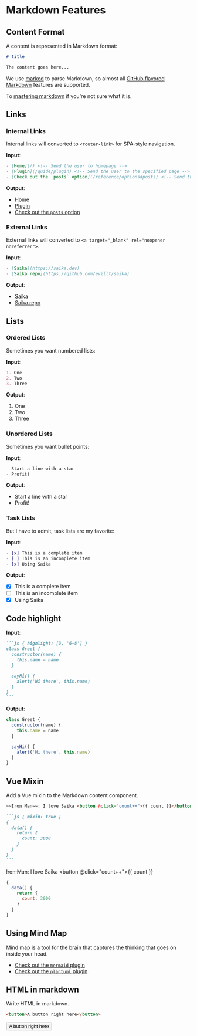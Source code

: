# Markdown Features

## Content Format

A content is represented in Markdown format:

```markdown
# title

The content goes here...
```

We use [marked](https://marked.js.org) to parse Markdown, so almost all [GitHub flavored Markdown](https://github.github.com/gfm/) features are supported.

To [mastering markdown](https://guides.github.com/features/mastering-markdown/) if you're not sure what it is.

## Links

### Internal Links

Internal links will converted to `<router-link>` for SPA-style navigation.

**Input**:

```markdown
- [Home](/) <!-- Send the user to homepage -->
- [Plugin](/guide/plugin) <!-- Send the user to the specified page -->
- [Check out the `posts` option](/reference/options#posts) <!-- Send the user to the specified page with anchor -->
```

**Output**:

- [Home](/) <!-- Send the user to homepage -->
- [Plugin](/plugin/introduction) <!-- Send the user to the specified page -->
- [Check out the `posts` option](/reference/options#posts) <!-- Send the user to the specified page with anchor -->

### External Links

External links will converted to `<a target="_blank" rel="noopener noreferrer">`.

**Input**:

```markdown
- [Saika](https://saika.dev)
- [Saika repo](https://github.com/evillt/saika)
```

**Output**:

- [Saika](https://saika.dev)
- [Saika repo](https://github.com/evillt/saika)

## Lists

### Ordered Lists

Sometimes you want numbered lists:

**Input**:

```markdown
1. One
2. Two
3. Three
```

**Output**:

1. One
2. Two
3. Three

### Unordered Lists

Sometimes you want bullet points:

**Input**:

```markdown
- Start a line with a star
- Profit!
```

**Output**:

- Start a line with a star
- Profit!

### Task Lists

But I have to admit, task lists are my favorite:

**Input**:

```markdown
- [x] This is a complete item
- [ ] This is an incomplete item
- [x] Using Saika
```

**Output**:

- [x] This is a complete item
- [ ] This is an incomplete item
- [x] Using Saika

## Code highlight

**Input**:

````markdown
```js { highlight: [3, '6-8'] }
class Greet {
  constructor(name) {
    this.name = name
  }

  sayHi() {
    alert('Hi there', this.name)
  }
}
```
````

**Output**:

```js {highlight: [3, '6-8']}
class Greet {
  constructor(name) {
    this.name = name
  }

  sayHi() {
    alert('Hi there', this.name)
  }
}
```

## Vue Mixin

Add a Vue mixin to the Markdown content component.

````markdown
~~Iron Man~~: I love Saika <button @click="count++">{{ count }}</button>

```js { mixin: true }
{
  data() {
    return {
      count: 3000
    }
  }
}
```
````

~~Iron Man~~: I love Saika <button @click="count++">{{ count }}</button>

```js { mixin: true }
{
  data() {
    return {
      count: 3000
    }
  }
}
```

## Using Mind Map

Mind map is a tool for the brain that captures the thinking that goes on inside your head.

- [Check out the `mermaid` plugin](/plugin/mermaid)
- [Check out the `plantuml` plugin](/plugin/plantuml)

## HTML in markdown

Write HTML in markdown.

```html
<button>A button right here</button>
```

<button>A button right here</button>
